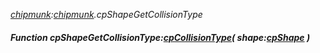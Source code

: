 _[chipmunk](../../modules/chipmunk/chipmunk-module.md):[chipmunk](../../modules/chipmunk/chipmunk-module.md).cpShapeGetCollisionType_
##### Function cpShapeGetCollisionType:[cpCollisionType](../../modules/chipmunk/chipmunk-cpcollisiontype.md)( shape:[cpShape](../../modules/chipmunk/chipmunk-cpshape.md) )
